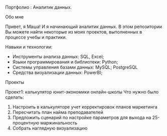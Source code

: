 Портфолио : Аналитик данных.

Обо мне

Привет, я Маша! И я начинающий аналитик данных. В этом репозитории Вы можете найти некоторые из моих проектов,  выполненных в процессе учебы и практики.

Навыки и технологии:
- Инструменты анализа данных: SQL, Excel;
- Языки программирования и библиотеки: Python;
- Системы управления базами данных: MySQL; PostgreSQL
- Cредства визуализации данных: PowerBI;

Проекты

Проект1: калькулятор юнит-экономики онлайн-школы
Что нужно было сделать:
1. Настроить в калькуляторе учет корректировок планов маркетинга
2. Пересчитать план найма преподавателей
3. Предложить сценарий по настройке параметров для выхода на 25-процентную маржинальность
4. Собрать наглядную визуализацию
